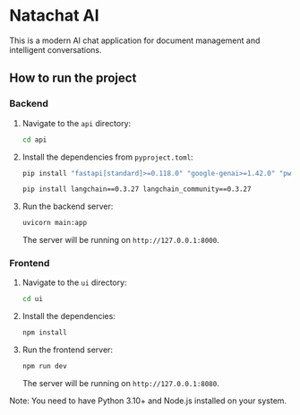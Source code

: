 # Natachat AI

This is a modern AI chat application for document management and intelligent conversations.

## How to run the project

### Backend

1.  Navigate to the `api` directory:
    ```bash
    cd api
    ```
2.  Install the dependencies from `pyproject.toml`:
    ```bash
    pip install "fastapi[standard]>=0.118.0" "google-genai>=1.42.0" "pwdlib[argon2]>=0.2.1" "pyjwt>=2.10.1" "requests>=2.32.5" "sqlmodel>=0.0.25" "websockets>=15.0.1"

    pip install langchain==0.3.27 langchain_community==0.3.27
    ```
3.  Run the backend server:
    ```bash
    uvicorn main:app
    ```
    The server will be running on `http://127.0.0.1:8000`.

### Frontend

1.  Navigate to the `ui` directory:
    ```bash
    cd ui
    ```
2.  Install the dependencies:
    ```bash
    npm install
    ```
3.  Run the frontend server:
    ```bash
    npm run dev
    ```
    The server will be running on `http://127.0.0.1:8080`.

Note: You need to have Python 3.10+ and Node.js installed on your system.
